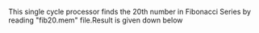 This single cycle processor finds the 20th number in Fibonacci Series by reading "fib20.mem" file.Result is given down below
